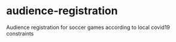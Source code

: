 # audience-registration
Audience registration for soccer games according to local covid19 constraints

